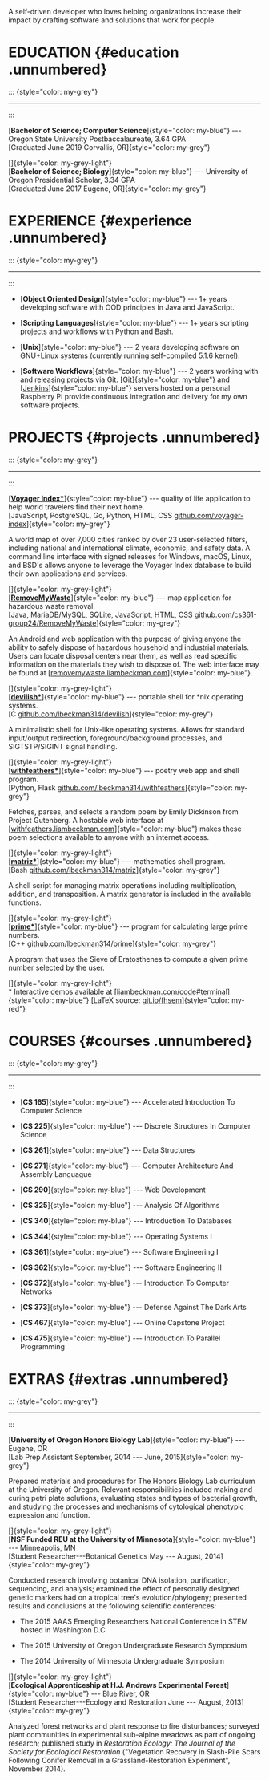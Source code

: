 A self-driven developer who loves helping organizations increase their
impact by crafting software and solutions that work for people.

EDUCATION {#education .unnumbered}
=========

::: {style="color: my-grey"}

------------------------------------------------------------------------
:::

[**Bachelor of Science; Computer Science**]{style="color: my-blue"} ---
Oregon State University Postbaccalaureate, 3.64 GPA\
[Graduated June 2019 Corvallis, OR]{style="color: my-grey"}

[]{style="color: my-grey-light"}\
[**Bachelor of Science; Biology**]{style="color: my-blue"} ---
University of Oregon Presidential Scholar, 3.34 GPA\
[Graduated June 2017 Eugene, OR]{style="color: my-grey"}

EXPERIENCE {#experience .unnumbered}
==========

::: {style="color: my-grey"}

------------------------------------------------------------------------
:::

-   [**Object Oriented Design**]{style="color: my-blue"} --- 1+ years
    developing software with OOD principles in Java and JavaScript.

-   [**Scripting Languages**]{style="color: my-blue"} --- 1+ years
    scripting projects and workflows with Python and Bash.

-   [**Unix**]{style="color: my-blue"} --- 2 years developing software
    on GNU+Linux systems (currently running self-compiled 5.1.6 kernel).

-   [**Software Workflows**]{style="color: my-blue"} --- 2 years working
    with and releasing projects via Git.
    [[Git](https://git.liambeckman.com/)]{style="color: my-blue"} and
    [[Jenkins](https://liambeckman.com/jenkins/blue/organizations/jenkins/pipelines/)]{style="color: my-blue"}
    servers hosted on a personal Raspberry Pi provide continuous
    integration and delivery for my own software projects.

PROJECTS {#projects .unnumbered}
========

::: {style="color: my-grey"}

------------------------------------------------------------------------
:::

[**[Voyager
Index\*](https://voyager-index.herokuapp.com)**]{style="color: my-blue"}
--- quality of life application to help world travelers find their next
home.\
[JavaScript, PostgreSQL, Go, Python, HTML, CSS
[github.com/voyager-index](https://github.com/voyager-index/)]{style="color: my-grey"}

A world map of over 7,000 cities ranked by over 23 user-selected
filters, including national and international climate, economic, and
safety data. A command line interface with signed releases for Windows,
macOS, Linux, and BSD's allows anyone to leverage the Voyager Index
database to build their own applications and services.

[]{style="color: my-grey-light"}\
[**[RemoveMyWaste](https://removemywaste.liambeckman.com/)**]{style="color: my-blue"}
--- map application for hazardous waste removal.\
[Java, MariaDB/MySQL, SQLite, JavaScript, HTML, CSS
[github.com/cs361-group24/RemoveMyWaste](https://github.com/cs361-group24/RemoveMyWaste)]{style="color: my-grey"}

An Android and web application with the purpose of giving anyone the
ability to safely dispose of hazardous household and industrial
materials. Users can locate disposal centers near them, as well as read
specific information on the materials they wish to dispose of. The web
interface may be found at
[[removemywaste.liambeckman.com](https://removemywaste.liambeckman.com)]{style="color: my-blue"}.

[]{style="color: my-grey-light"}\
[**[devilish\*](https://liambeckman.com/code/devilish)**]{style="color: my-blue"}
--- portable shell for \*nix operating systems.\
[C
[github.com/lbeckman314/devilish](https://github.com/lbeckman314/devilish)]{style="color: my-grey"}

A minimalistic shell for Unix-like operating systems. Allows for
standard input/output redirection, foreground/background processes, and
SIGTSTP/SIGINT signal handling.

[]{style="color: my-grey-light"}\
[**[withfeathers\*](https://withfeathers.liambeckman.com)**]{style="color: my-blue"}
--- poetry web app and shell program.\
[Python, Flask
[github.com/lbeckman314/withfeathers](https://github.com/lbeckman314/withfeathers)]{style="color: my-grey"}

Fetches, parses, and selects a random poem by Emily Dickinson from
Project Gutenberg. A hostable web interface at
[[withfeathers.liambeckman.com](https://withfeathers.liambeckman.com)]{style="color: my-blue"}
makes these poem selections available to anyone with an internet access.

[]{style="color: my-grey-light"}\
[**[matriz\*](https://liambeckman.com/code/matriz)**]{style="color: my-blue"}
--- mathematics shell program.\
[Bash
[github.com/lbeckman314/matriz](https://github.com/lbeckman314/matriz)]{style="color: my-grey"}

A shell script for managing matrix operations including multiplication,
addition, and transposition. A matrix generator is included in the
available functions.

[]{style="color: my-grey-light"}\
[**[prime\*](https://liambeckman.com/code/prime)**]{style="color: my-blue"}
--- program for calculating large prime numbers.\
[C++
[github.com/lbeckman314/prime](https://github.com/lbeckman314/prime)]{style="color: my-grey"}

A program that uses the Sieve of Eratosthenes to compute a given prime
number selected by the user.

[]{style="color: my-grey-light"}\
\* Interactive demos available at
[[liambeckman.com/code\#terminal](https://liambeckman.com/code#terminal)]{style="color: my-blue"}
[LaTeX source:
[git.io/fhsem](https://git.io/fhsem)]{style="color: my-red"}

COURSES {#courses .unnumbered}
=======

::: {style="color: my-grey"}

------------------------------------------------------------------------
:::

-   [**CS 165**]{style="color: my-blue"} --- Accelerated Introduction To
    Computer Science

-   [**CS 225**]{style="color: my-blue"} --- Discrete Structures In
    Computer Science

-   [**CS 261**]{style="color: my-blue"} --- Data Structures

-   [**CS 271**]{style="color: my-blue"} --- Computer Architecture And
    Assembly Languague

-   [**CS 290**]{style="color: my-blue"} --- Web Development

-   [**CS 325**]{style="color: my-blue"} --- Analysis Of Algorithms

-   [**CS 340**]{style="color: my-blue"} --- Introduction To Databases

-   [**CS 344**]{style="color: my-blue"} --- Operating Systems I

-   [**CS 361**]{style="color: my-blue"} --- Software Engineering I

-   [**CS 362**]{style="color: my-blue"} --- Software Engineering II

-   [**CS 372**]{style="color: my-blue"} --- Introduction To Computer
    Networks

-   [**CS 373**]{style="color: my-blue"} --- Defense Against The Dark
    Arts

-   [**CS 467**]{style="color: my-blue"} --- Online Capstone Project

-   [**CS 475**]{style="color: my-blue"} --- Introduction To Parallel
    Programming

EXTRAS {#extras .unnumbered}
======

::: {style="color: my-grey"}

------------------------------------------------------------------------
:::

[**University of Oregon Honors Biology Lab**]{style="color: my-blue"}
--- Eugene, OR\
[Lab Prep Assistant September, 2014 --- June,
2015]{style="color: my-grey"}

Prepared materials and procedures for The Honors Biology Lab curriculum
at the University of Oregon. Relevant responsibilities included making
and curing petri plate solutions, evaluating states and types of
bacterial growth, and studying the processes and mechanisms of
cytological phenotypic expression and function.

[]{style="color: my-grey-light"}\
[**NSF Funded REU at the University of
Minnesota**]{style="color: my-blue"} --- Minneapolis, MN\
[Student Researcher---Botanical Genetics May --- August,
2014]{style="color: my-grey"}

Conducted research involving botanical DNA isolation, purification,
sequencing, and analysis; examined the effect of personally designed
genetic markers had on a tropical tree's evolution/phylogeny; presented
results and conclusions at the following scientific conferences:

-   The 2015 AAAS Emerging Researchers National Conference in STEM
    hosted in Washington D.C.

-   The 2015 University of Oregon Undergraduate Research Symposium

-   The 2014 University of Minnesota Undergraduate Symposium

[]{style="color: my-grey-light"}\
[**Ecological Apprenticeship at H.J. Andrews Experimental
Forest**]{style="color: my-blue"} --- Blue River, OR\
[Student Researcher---Ecology and Restoration June --- August,
2013]{style="color: my-grey"}

Analyzed forest networks and plant response to fire disturbances;
surveyed plant communities in experimental sub-alpine meadows as part of
ongoing research; published study in *Restoration Ecology: The Journal
of the Society for Ecological Restoration* (\"Vegetation Recovery in
Slash-Pile Scars Following Conifer Removal in a Grassland-Restoration
Experiment\", November 2014).
